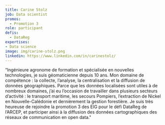 ```yaml
---
title: Carine Stolz
job: Data scientist
promos:
  - Promotion 3
role: participant
defis:
  - DataReg
expertises:
- Data science
image: img/carine-stolz.png
linkedin: https://www.linkedin.com/in/carinestolz/
---
```

“Ingénieure agronome de formation et spécialisée en nouvelles technologies, je suis géomaticienne depuis 10 ans. Mon domaine de compétence : la collecte, l’analyse, la centralisation et la diffusion de données géographiques. Parce que les données localisées sont utiles à de nombreux domaines, j’ai eu l’occasion de travailler dans plusieurs secteurs d’activité : le transport maritime, les secours Pompiers, l’extraction de Nickel en Nouvelle-Calédonie et dernièrement la gestion forestière. Je suis très heureuse de rejoindre la promotion 3 des EIG pour le défi DataReg de l’ARCEP, et participer ainsi à la diffusion des données cartographiques des réseaux de communication en open data."
